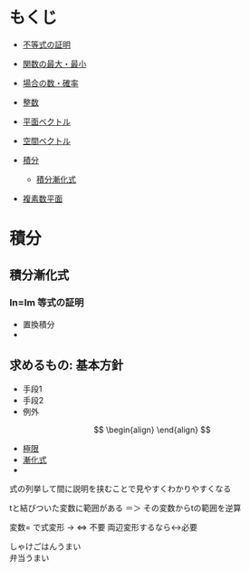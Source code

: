 # もくじ
- <a href="#不等式の証明">不等式の証明</a>
- <a href="#関数の最大・最小">関数の最大・最小</a>

- <a href="#場合の数・確率">場合の数・確率</a>
- <a href="#整数">整数</a>
- <a href="#平面ベクトル">平面ベクトル</a>
- <a href="#空間ベクトル">空間ベクトル</a>
- <a href="#積分">積分</a>
  - <a href="#積分漸化式">積分漸化式</a>
- <a href="#複素数平面">複素数平面</a>

# 積分
## 積分漸化式
### In=Im 等式の証明
- 置換積分
- 

## 求めるもの: 基本方針
- 手段1
- 手段2
- 例外

$$
\begin{align}
\end{align}
$$

- <a href="#極限">極限</a>
- <a href="#漸化式">漸化式</a>
- <a href="#"></a>

式の列挙して間に説明を挟むことで見やすくわかりやすくなる

tと結びついた変数に範囲がある ＝＞ その変数からtの範囲を逆算

変数= で式変形 → ⇔ 不要
両辺変形するなら↔必要

しゃけごはんうまい \
弁当うまい